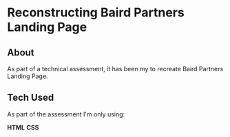 # Reconstructing Baird Partners Landing Page 

## About 

As part of a technical assessment, it has been my to recreate Baird Partners Landing Page.

## Tech Used

As part of the assessment I'm only using:

**HTML**
**CSS**

